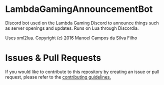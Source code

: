 # LambdaGamingAnnouncementBot
 Discord bot used on the Lambda Gaming Discord to announce things such as server openings and updates. Runs on Lua through Discordia.

 Uses xml2lua. Copyright (c) 2016 Manoel Campos da Silva Filho

# Issues & Pull Requests
 If you would like to contribute to this repository by creating an issue or pull request, please refer to the [contributing guidelines.](https://lambdagaming.github.io/contributing.html)
